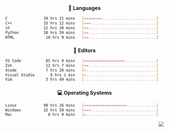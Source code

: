 <!--
<p align="center">
  <img height="50" src="https://cdn.simpleicons.org/c/81c8be" title="clang" alt="clang">
  <img height="50" src="https://cdn.simpleicons.org/c++/81c8be" title="cpp" alt="cpp">
  <img height="50" src="https://cdn.simpleicons.org/arm/81c8be" title="arm" alt="arm">
  <img height="50" src="https://cdn.simpleicons.org/stmicroelectronics/81c8be" title="stmicroelectronics" alt="stmicroelectronics">
  <img height="50" src="https://cdn.simpleicons.org/raspberrypi/81c8be" title="raspberrypi" alt="raspberrypi">
  <img height="50" src="https://cdn.simpleicons.org/cmake/81c8be" title="cmake" alt="cmake">
  <img height="50" src="https://cdn.simpleicons.org/gnubash/81c8be" title="gnubash" alt="gnubash">
</p>
-->

<!--START_SECTION:wakatime_gen-->
<div align="center">

### :hammer: Languages

```sh
C                39 hrs 21 mins   [========........................]    34.36%
C++              15 hrs 12 mins   [===.............................]    13.28%
sh               12 hrs 28 mins   [==..............................]    10.89%
Python           10 hrs 59 mins   [==..............................]     9.59%
HTML              10 hrs 9 mins   [==..............................]     8.86%
```

</div>

<div align="center">

### :floppy_disk: Editors

```sh
VS Code           85 hrs 9 mins   [==================..............]    74.33%
Zsh               12 hrs 7 mins   [==..............................]    10.59%
Xcode             7 hrs 20 mins   [=...............................]     6.41%
Visual Studio       6 hrs 1 min   [=...............................]     5.25%
Vim               3 hrs 49 mins   [................................]     3.34%
```

</div>

<div align="center">

### :computer: Operating Systems

```sh
Linux            90 hrs 26 mins   [===================.............]    78.94%
Windows          15 hrs 58 mins   [===.............................]    13.94%
Mac                8 hrs 9 mins   [=...............................]     7.11%
```

</div>


<!--END_SECTION:wakatime_gen-->

<div align="right">

[![](https://komarev.com/ghpvc/?username=luswdev&color=283044&style=for-the-badge&label=visiters)](https://github.com/luswdev)

</div>
